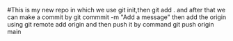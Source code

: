 #This is my new repo in which we use git init,then git add . and after that we can make a commit  by git commmit -m "Add a message" then add the origin using git remote add origin <link of the repo> and then  push it by command git push origin main